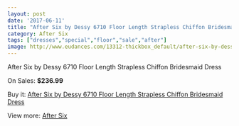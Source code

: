 ```yaml
---
layout: post
date: '2017-06-11'
title: "After Six by Dessy 6710 Floor Length Strapless Chiffon Bridesmaid Dress"
category: After Six
tags: ["dresses","special","floor","sale","after"]
image: http://www.eudances.com/13312-thickbox_default/after-six-by-dessy-6710-floor-length-strapless-chiffon-bridesmaid-dress.jpg
---
```

After Six by Dessy 6710 Floor Length Strapless Chiffon Bridesmaid Dress

On Sales: **$236.99**
<a href="https://www.eudances.com/en/after-six/4024-after-six-by-dessy-6710-floor-length-strapless-chiffon-bridesmaid-dress.html"><amp-img layout="responsive" width="600" height="600" src="//www.eudances.com/13312-thickbox_default/after-six-by-dessy-6710-floor-length-strapless-chiffon-bridesmaid-dress.jpg" alt="After Six by Dessy 6710 Floor Length Strapless Chiffon Bridesmaid Dress 0" /></a>
<a href="https://www.eudances.com/en/after-six/4024-after-six-by-dessy-6710-floor-length-strapless-chiffon-bridesmaid-dress.html"><amp-img layout="responsive" width="600" height="600" src="//www.eudances.com/13315-thickbox_default/after-six-by-dessy-6710-floor-length-strapless-chiffon-bridesmaid-dress.jpg" alt="After Six by Dessy 6710 Floor Length Strapless Chiffon Bridesmaid Dress 1" /></a>
<a href="https://www.eudances.com/en/after-six/4024-after-six-by-dessy-6710-floor-length-strapless-chiffon-bridesmaid-dress.html"><amp-img layout="responsive" width="600" height="600" src="//www.eudances.com/13314-thickbox_default/after-six-by-dessy-6710-floor-length-strapless-chiffon-bridesmaid-dress.jpg" alt="After Six by Dessy 6710 Floor Length Strapless Chiffon Bridesmaid Dress 2" /></a>
<a href="https://www.eudances.com/en/after-six/4024-after-six-by-dessy-6710-floor-length-strapless-chiffon-bridesmaid-dress.html"><amp-img layout="responsive" width="600" height="600" src="//www.eudances.com/13313-thickbox_default/after-six-by-dessy-6710-floor-length-strapless-chiffon-bridesmaid-dress.jpg" alt="After Six by Dessy 6710 Floor Length Strapless Chiffon Bridesmaid Dress 3" /></a>

Buy it: [After Six by Dessy 6710 Floor Length Strapless Chiffon Bridesmaid Dress](https://www.eudances.com/en/after-six/4024-after-six-by-dessy-6710-floor-length-strapless-chiffon-bridesmaid-dress.html "After Six by Dessy 6710 Floor Length Strapless Chiffon Bridesmaid Dress")

View more: [After Six](https://www.eudances.com/en/50-after-six "After Six")